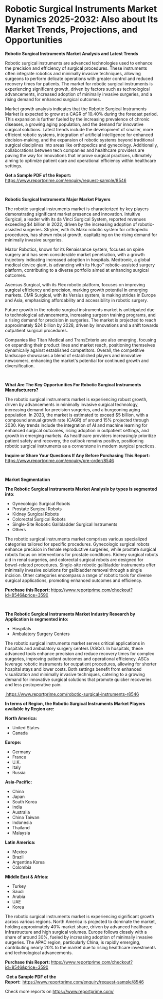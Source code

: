 <p><h1>Robotic Surgical Instruments Market Dynamics 2025-2032: Also about Its Market Trends, Projections, and Opportunities</h1></p><p><strong>Robotic Surgical Instruments Market Analysis and Latest Trends</strong></p>
<p><p>Robotic surgical instruments are advanced technologies used to enhance the precision and efficiency of surgical procedures. These instruments often integrate robotics and minimally invasive techniques, allowing surgeons to perform delicate operations with greater control and reduced recovery times for patients. The market for robotic surgical instruments is experiencing significant growth, driven by factors such as technological advancements, increased adoption of minimally invasive surgeries, and a rising demand for enhanced surgical outcomes.</p><p>Market growth analysis indicates that the Robotic Surgical Instruments Market is expected to grow at a CAGR of 10.40% during the forecast period. This expansion is further fueled by the increasing prevalence of chronic diseases, a growing aging population, and the demand for innovative surgical solutions. Latest trends include the development of smaller, more efficient robotic systems, integration of artificial intelligence for enhanced decision-making, and the expansion of robotic systems beyond traditional surgical disciplines into areas like orthopedics and gynecology. Additionally, collaborations between tech companies and healthcare providers are paving the way for innovations that improve surgical practices, ultimately aiming to optimize patient care and operational efficiency within healthcare settings.</p></p>
<p><strong>Get a Sample PDF of the Report:&nbsp;</strong> <a href="https://www.reportprime.com/enquiry/request-sample/8546?utm_campaign=3458&utm_medium=2&utm_source=Github&utm_content=ia&utm_term=20032025&utm_id=robotic-surgical-instruments">https://www.reportprime.com/enquiry/request-sample/8546</a></p>
<p>&nbsp;</p>
<p><strong>Robotic Surgical Instruments Major Market Players</strong></p>
<p><p>The robotic surgical instruments market is characterized by key players demonstrating significant market presence and innovation. Intuitive Surgical, a leader with its da Vinci Surgical System, reported revenues exceeding $4 billion in 2022, driven by the increasing adoption of robotic-assisted surgeries. Stryker, with its Mako robotic system for orthopedic procedures, has shown robust growth, capitalizing on the rising demand for minimally invasive surgeries. </p><p>Mazor Robotics, known for its Renaissance system, focuses on spine surgery and has seen considerable market penetration, with a growth trajectory indicating increased adoption in hospitals. Medtronic, a global medical device giant, is advancing with its Hugo™ robotic-assisted surgery platform, contributing to a diverse portfolio aimed at enhancing surgical outcomes. </p><p>Asensus Surgical, with its Flex robotic platform, focuses on improving surgical efficiency and precision, marking growth potential in emerging markets. CMR Surgical, with its Versius system, is making strides in Europe and Asia, emphasizing affordability and accessibility in robotic surgery. </p><p>Future growth in the robotic surgical instruments market is anticipated due to technological advancements, increasing surgeon training programs, and a rising demand for precision in surgeries. The market is projected to reach approximately $24 billion by 2028, driven by innovations and a shift towards outpatient surgical procedures. </p><p>Companies like Titan Medical and TransEnterix are also emerging, focusing on expanding their product lines and market reach, positioning themselves dynamically against established competitors. Overall, the competitive landscape showcases a blend of established players and innovative newcomers, enhancing the market's potential for continued growth and diversification.</p></p>
<p>&nbsp;</p>
<p><strong>What Are The Key Opportunities For Robotic Surgical Instruments Manufacturers?</strong></p>
<p><p>The robotic surgical instruments market is experiencing robust growth, driven by advancements in minimally invasive surgical technology, increasing demand for precision surgeries, and a burgeoning aging population. In 2023, the market is estimated to exceed $5 billion, with a compound annual growth rate (CAGR) of around 15% projected through 2030. Key trends include the integration of AI and machine learning for enhanced surgical outcomes, rising adoption in outpatient settings, and growth in emerging markets. As healthcare providers increasingly prioritize patient safety and recovery, the outlook remains positive, positioning robotic surgical instruments as a cornerstone in modern surgical practices.</p></p>
<p><strong>Inquire or Share Your Questions If Any Before Purchasing This Report:</strong> <a href="https://www.reportprime.com/enquiry/pre-order/8546?utm_campaign=3458&utm_medium=2&utm_source=Github&utm_content=ia&utm_term=20032025&utm_id=robotic-surgical-instruments">https://www.reportprime.com/enquiry/pre-order/8546</a></p>
<p>&nbsp;</p>
<p><strong>Market Segmentation</strong></p>
<p><strong>The Robotic Surgical Instruments Market Analysis by types is segmented into:</strong></p>
<p><ul><li>Gynecologic Surgical Robots</li><li>Prostate Surgical Robots</li><li>Kidney Surgical Robots</li><li>Colorectal Surgical Robots</li><li>Single-Site Robotic Gallbladder Surgical Instruments</li><li>Others</li></ul></p>
<p><p>The robotic surgical instruments market comprises various specialized categories tailored for specific procedures. Gynecologic surgical robots enhance precision in female reproductive surgeries, while prostate surgical robots focus on interventions for prostate conditions. Kidney surgical robots aid in renal surgeries, and colorectal surgical robots are designed for bowel-related procedures. Single-site robotic gallbladder instruments offer minimally invasive solutions for gallbladder removal through a single incision. Other categories encompass a range of robotic tools for diverse surgical applications, promoting enhanced outcomes and efficiency.</p></p>
<p><strong>Purchase this Report:&nbsp;</strong><a href="https://www.reportprime.com/checkout?id=8546&price=3590&utm_campaign=3458&utm_medium=2&utm_source=Github&utm_content=ia&utm_term=20032025&utm_id=robotic-surgical-instruments">https://www.reportprime.com/checkout?id=8546&price=3590</a></p>
<p>&nbsp;</p>
<p><strong>The Robotic Surgical Instruments Market Industry Research by Application is segmented into:</strong></p>
<p><ul><li>Hospitals</li><li>Ambulatory Surgery Centers</li></ul></p>
<p><p>The robotic surgical instruments market serves critical applications in hospitals and ambulatory surgery centers (ASCs). In hospitals, these advanced tools enhance precision and reduce recovery times for complex surgeries, improving patient outcomes and operational efficiency. ASCs leverage robotic instruments for outpatient procedures, allowing for shorter hospital stays and lower costs. Both settings benefit from enhanced visualization and minimally invasive techniques, catering to a growing demand for innovative surgical solutions that promote quicker recoveries and less postoperative pain.</p></p>
<p><a href="https://www.reportprime.com/robotic-surgical-instruments-r8546?utm_campaign=3458&utm_medium=2&utm_source=Github&utm_content=ia&utm_term=20032025&utm_id=robotic-surgical-instruments">&nbsp;https://www.reportprime.com/robotic-surgical-instruments-r8546</a></p>
<p><strong>In terms of Region, the Robotic Surgical Instruments Market Players available by Region are:</strong></p>
<p>
    <p> <strong> North America: </strong>
        <ul>
            <li>United States</li>
            <li>Canada</li>
        </ul>
        </p> 
    <p> <strong> Europe: </strong>
        <ul>
            <li>Germany</li>
            <li>France</li>
            <li>U.K.</li>
            <li>Italy</li>
            <li>Russia</li>
        </ul>
        </p> 
    <p> <strong> Asia-Pacific: </strong>
        <ul>
            <li>China</li>
            <li>Japan</li>
            <li>South Korea</li>
            <li>India</li>
            <li>Australia</li>
            <li>China Taiwan</li>
            <li>Indonesia</li>
            <li>Thailand</li>
            <li>Malaysia</li>
        </ul>
        </p> 
    <p> <strong> Latin America: </strong>
        <ul>
            <li>Mexico</li>
            <li>Brazil</li>
            <li>Argentina Korea</li>
            <li>Colombia</li>
        </ul>
        </p> 
    <p> <strong> Middle East & Africa: </strong>
        <ul>
            <li>Turkey</li>
            <li>Saudi</li>
            <li>Arabia</li>
            <li>UAE</li>
            <li>Korea</li>
        </ul>
    </p>
    </p>
<p><p>The robotic surgical instruments market is experiencing significant growth across various regions. North America is projected to dominate the market, holding approximately 40% market share, driven by advanced healthcare infrastructure and high surgical volumes. Europe follows closely with a share of around 30%, fueled by increasing adoption of minimally invasive surgeries. The APAC region, particularly China, is rapidly emerging, contributing nearly 20% to the market due to rising healthcare investments and technological advancements.</p></p>
<p><strong>Purchase this Report: </strong><a href="https://www.reportprime.com/checkout?id=8546&price=3590&utm_campaign=3458&utm_medium=2&utm_source=Github&utm_content=ia&utm_term=20032025&utm_id=robotic-surgical-instruments">https://www.reportprime.com/checkout?id=8546&price=3590</a></p>
<p>&nbsp;<strong>Get a Sample PDF of the Report:&nbsp;&nbsp;</strong><a href="https://www.reportprime.com/enquiry/request-sample/8546?utm_campaign=3458&utm_medium=2&utm_source=Github&utm_content=ia&utm_term=20032025&utm_id=robotic-surgical-instruments">https://www.reportprime.com/enquiry/request-sample/8546</a></p>
<p><strong></strong></p>
<p>Check more reports on <a href="https://www.reportprime.com/?utm_campaign=3458&utm_medium=2&utm_source=Github&utm_content=ia&utm_term=20032025&utm_id=robotic-surgical-instruments">https://www.reportprime.com/</a></p>